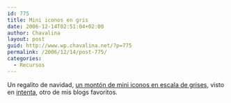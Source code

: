 ```yaml
---
id: 775
title: Mini iconos en gris
date: 2006-12-14T02:51:04+02:00
author: Chavalina
layout: post
guid: http://www.wp.chavalina.net/?p=775
permalink: /2006/12/14/post-775/
categories:
  - Recursos
---
```

Un regalito de navidad, [un mont&oacute;n de mini iconos en escala de grises](http://www.brandspankingnew.net/archive/2006/12/hohoho.html), visto en <a href="http://www.webintenta.com/113-iconos-en-escala-de-grises.html" target="_blank">intenta</a>, otro de mis blogs favoritos.